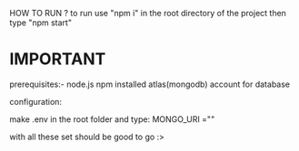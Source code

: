 HOW TO RUN ?
to run use "npm i" in the root directory of the project
then type "npm start"


# IMPORTANT 
prerequisites:- 
node.js npm installed
atlas(mongodb) account for database

configuration:

make .env in the root folder and type:  MONGO_URI ="<your mongodb uri>"

with all these set should be good to go :>